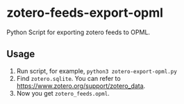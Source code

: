 # zotero-feeds-export-opml

Python Script for exporting zotero feeds to OPML.

## Usage

1. Run script, for example, `python3 zotero-export-opml.py`
2. Find `zotero.sqlite`. You can refer to https://www.zotero.org/support/zotero_data.
3. Now you get `zotero_feeds.opml`.